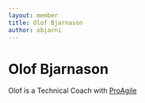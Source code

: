 ```yaml
---
layout: member
title: Olof Bjarnason
author: objarni
---
```


# Olof Bjarnason

Olof is a Technical Coach with [ProAgile](http://proagile.eu)